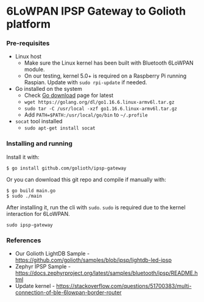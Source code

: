 # 6LoWPAN IPSP Gateway to Golioth platform

### Pre-requisites

- Linux host
  - Make sure the Linux kernel has been built with Bluetooth 6LoWPAN module.
  - On our testing, kernel 5.0+ is required on a Raspberry Pi running Raspian. Update with `sudo rpi-update` if needed.
- Go installed on the system
  - Check [Go download](https://golang.org/dl/) page for latest
  - `wget https://golang.org/dl/go1.16.6.linux-armv6l.tar.gz`
  - `sudo tar -C /usr/local -xzf go1.16.6.linux-armv6l.tar.gz`
  - Add `PATH=$PATH:/usr/local/go/bin` to `~/.profile`
- `socat` tool installed
  - `sudo apt-get install socat`

### Installing and running

Install it with:

```
$ go install github.com/golioth/ipsp-gateway
```

Or you can download this git repo and compile if manually with:

```
$ go build main.go
$ sudo ./main
```

After installing it, run the cli with `sudo`. `sudo` is required due to the kernel interaction for 6LoWPAN.

```
sudo ipsp-gateway
```

### References

- Our Golioth LightDB Sample - https://github.com/golioth/samples/blob/ipsp/lightdb-led-ipsp
- Zephyr IPSP Sample - https://docs.zephyrproject.org/latest/samples/bluetooth/ipsp/README.html
- Update kernel - https://stackoverflow.com/questions/51700383/multi-connection-of-ble-6lowpan-border-router
